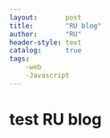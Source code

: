 ```yaml
---
layout:       post
title:        "RU blog"
author:       "RU"
header-style: text
catalog:      true
tags:
    -web
    -Javascript
---
```


# test RU blog
